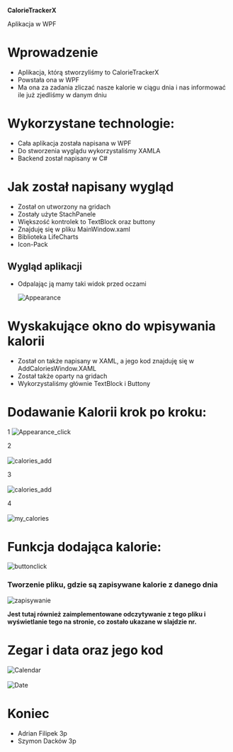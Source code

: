 **CalorieTrackerX**

Aplikacja w WPF


# Wprowadzenie

- Aplikacja, którą stworzyliśmy to CalorieTrackerX
- Powstała ona w WPF
- Ma ona za zadania zliczać nasze kalorie w ciągu dnia
    i nas informować ile już zjedliśmy w danym dniu


# Wykorzystane technologie:

- Cała aplikacja została napisana w WPF
- Do stworzenia wyglądu wykorzystaliśmy XAMLA
- Backend został napisany w C#


# Jak został napisany wygląd

- Został on utworzony na gridach
- Zostały użyte StachPanele
- Większość kontrolek to TextBlock oraz buttony
- Znajduję się w pliku MainWindow.xaml
- Biblioteka LifeCharts
- Icon-Pack


## Wygląd aplikacji

- Odpalając ją mamy
    taki widok przed
    oczami

  ![Appearance](https://github.com/Adrien354/fitness-tracker/blob/master/screenshots/appearance.png)


# Wyskakujące okno do wpisywania kalorii

- Został on także napisany w XAML, a jego kod
    znajduję się w AddCaloriesWindow.XAML
- Został także oparty na gridach
- Wykorzystaliśmy głównie TextBlock i Buttony


# Dodawanie Kalorii krok po kroku:

1
![Appearance_click](https://github.com/Adrien354/fitness-tracker/blob/master/screenshots/button_click_appearance.png)

2
<br/><br/>
![calories_add](https://github.com/Adrien354/fitness-tracker/blob/master/screenshots/calories_add.png)

3
<br/><br/>
![calories_add](https://github.com/Adrien354/fitness-tracker/blob/master/screenshots/wykres.png)

4
<br/><br/>
![my_calories](https://github.com/Adrien354/fitness-tracker/blob/master/screenshots/my_calories.png)

# Funkcja dodająca kalorie:

![buttonclick](https://github.com/Adrien354/fitness-tracker/blob/master/screenshots/buttonClick.png)

### Tworzenie pliku, gdzie są zapisywane kalorie z danego dnia

![zapisywanie](https://github.com/Adrien354/fitness-tracker/blob/master/screenshots/saving_to_file.png)

**Jest tutaj również zaimplementowane
odczytywanie z tego pliku i wyświetlanie tego na
stronie, co zostało ukazane w slajdzie nr.**


# Zegar i data oraz jego kod


![Calendar](https://github.com/Adrien354/fitness-tracker/blob/master/screenshots/Calendar.png)
<br></br>
![Date](https://github.com/Adrien354/fitness-tracker/blob/master/screenshots/Date.png)

# Koniec

- Adrian Filipek 3p
- Szymon Dacków 3p
